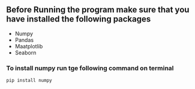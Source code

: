 ## Before Running the program make sure that you have installed the following packages
- Numpy
- Pandas
- Maatplotlib
- Seaborn

### To install numpy run tge following command on terminal
```pip install numpy```
